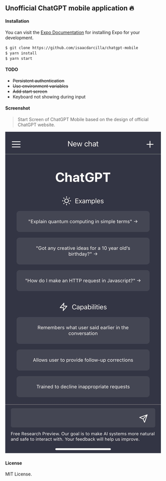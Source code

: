 ## Unofficial ChatGPT mobile application 🔥

#### Installation

You can visit the [Expo Documentation](https://docs.expo.dev/get-started/installation/) for installing Expo for your development.

`$ git clone https://github.com/isaacdarcilla/chatgpt-mobile`<br>
`$ yarn install`<br>
`$ yarn start`<br>

#### TODO

* <s>Persistent authentication</s>
* <s>Use environment variables</s>
* <s>Add start screen</s>
* Keyboard not showing during input

#### Screenshot
> <p>Start Screen of ChatGPT Mobile based on the design of official ChatGPT website.</p>

![Image](https://github.com/isaacdarcilla/chatgpt-mobile/blob/main/demo/1.jpg)

#### License
MIT License.

